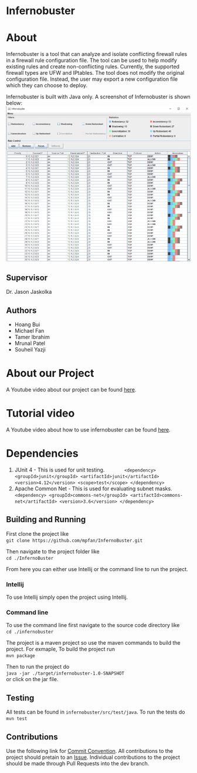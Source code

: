 # Infernobuster

# About
Infernobuster is a tool that can analyze and isolate conflicting firewall rules in a firewall rule configuration file. The tool can be used to help modify existing rules and create non-conflicting rules. Currently, the supported firewall types are UFW and IPtables. The tool does not modify the original configuration file. Instead, the user may export a new configuration file which they can choose to deploy.

Infernobuster is built with Java only. A screenshot of Infernobuster is shown below:
![Infernobuster](./docs/images/infernobuster.png)

## Supervisor
Dr. Jason Jaskolka

## Authors
- Hoang Bui
- Michael Fan
- Tamer Ibrahim
- Mrunal Patel
- Souheil Yazji

# About our Project
A Youtube video about our project can be found [here](https://www.youtube.com/watch?v=WFze8DN9dI4).

# Tutorial video
A Youtube video about how to use infernobuster can be found [here](https://youtu.be/flbTEQttjD4).

# Dependencies

1. JUnit 4 - This is used for unit testing. 
`        <dependency>
            <groupId>junit</groupId>
            <artifactId>junit</artifactId>
            <version>4.12</version>
            <scope>test</scope>
        </dependency>
`
2. Apache Common Net - This is used for evaluating subnet masks.
`       <dependency>
            <groupId>commons-net</groupId>
            <artifactId>commons-net</artifactId>
            <version>3.6</version>
        </dependency>
`

## Building and Running
First clone the project like  
`git clone https://github.com/mpfan/InfernoBuster.git` 

Then navigate to the project folder like  
`cd ./InfernoBuster`  

From here you can either use Intellij or the command line to run the project.
### Intellij
To use Intellij simply open the project using Intellij.

### Command line
To use the command line first navigate to the source code directory like  
`cd ./infernobuster`  

The project is a maven project so use the maven commands to build the project. For exmaple, 
To build the project run  
`mvn package`  

Then to run the project do  
`java -jar ./target/infernobuster-1.0-SNAPSHOT`  
or click on the jar file. 

## Testing
All tests can be found in `infernobuster/src/test/java`. To run the tests do  
`mvn test`

## Contributions
Use the following link for [Commit Convention](https://www.conventionalcommits.org/en/v1.0.0/). All contributions to the project should pretain to an [Issue](https://github.com/mpfan/InfernoBuster/issues). Individual contributions to the project should be made through Pull Requests into the dev branch.
